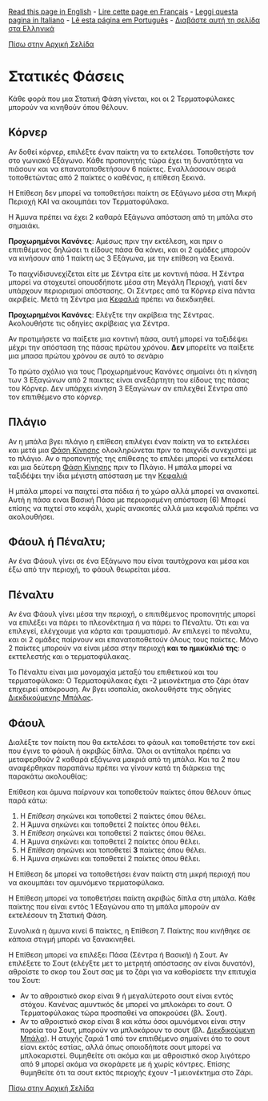 [Read this page in English](https://counterattackgame.github.io/wiki/set_pieces) - [Lire cette page en Français](https://counterattackgame.github.io/wiki/fr/set_pieces) - [Leggi questa pagina in Italiano](https://counterattackgame.github.io/wiki/it/set_pieces) - [Lê esta página em Português](https://counterattackgame.github.io/wiki/pt/set_pieces) - [Διαβάστε αυτή τη σελίδα στα Ελληνικά](https://counterattackgame.github.io/wiki/gr/set_pieces)

[Πίσω στην Αρχική Σελίδα](https://counterattackgame.github.io/wiki/gr/index)
# Στατικές Φάσεις

Κάθε φορά που μια Στατική Φάση γίνεται, κοι οι 2 Τερματοφύλακες μπορούν να κινηθούν όπου θέλουν.

## Κόρνερ

Αν δοθεί κόρνερ, επιλέξτε έναν παίκτη να το εκτελέσει. Τοποθετήστε τον στο γωνιακό Εξάγωνο. Κάθε προπονητής τώρα έχει τη δυνατότητα να πιάσουν και να επανατοποθετήσουν 6 παίκτες. Εναλλάσσουν σειρά τοποθετώντας από 2 παίκτες ο καθένας, η επίθεση ξεκινά.

Η Επίθεση δεν μπορεί να τοποθετήσει παίκτη σε Εξάγωνο μέσα στη Μικρή Περιοχή ΚΑΙ να ακουμπάει τον Τερματοφύλακα.

Η Άμυνα πρέπει να έχει 2 καθαρά Εξάγωνα απόσταση από τη μπάλα στο σημαιάκι.

**Προχωρημένοι Κανόνες**: Αμέσως πριν την εκτέλεση, και πριν ο επιτιθέμενος δηλώσει τι είδους πάσα θα κάνει, και οι 2 ομάδες μπορούν να κινήσουν από 1 παίκτη ως 3 Εξάγωνα, με την επίθεση να ξεκινά.

Το παιχνίδισυνεχίζεται είτε με Σέντρα είτε με κοντινή πάσα. Η Σέντρα μπορεί να στοχευτεί οπουσδήποτε μέσα στη Μεγάλη Περιοχή, γιατί δεν υπάρχουν περιορισμοί απόστασης. Οι Σέντρες από τα Κόρνερ είνα πάντα ακριβείς. Μετά τη Σέντρα μια [Κεφαλιά](https://counterattackgame.github.io/wiki/gr/heading) πρέπει να διεκδικηθεί.

**Προχωρημένοι Κανόνες**: Ελέγξτε την ακρίβεια της Σέντρας. Ακολουθήστε τις οδηγίες ακρίβειας για Σέντρα.

Αν προτιμήσετε να παίξετε μια κοντινή πάσα, αυτή μπορεί να ταξιδέψει μέχρι την απόσταση της πάσας πρώτου χρόνου. **Δεν** μπορείτε να παίξετε μια μπασα πρώτου χρόνου σε αυτό το σενάριο

Το πρώτο σχόλιο για τους Προχωρημένους Κανόνες σημαίνει ότι η κίνηση των 3 Εξαγώνων από 2 παικτες είναι ανεξάρτητη του είδους της πάσας του Κόρνερ. Δεν υπάρχει κίνηση 3 Εξαγώνων αν επιλεχθεί Σέντρα από τον επιτιθέμενο στο κόρνερ.

## Πλάγιο

Αν η μπάλα βγει πλάγιο η επίθεση επιλέγει έναν παίκτη να το εκτελέσει και μετά μια [Φάση Κίνησης](https://counterattackgame.github.io/wiki/gr/movement_phase) ολοκληρώνεται πριν το παιχνίδι συνεχιστεί με το πλάγιο. Αν ο προπονητής της επίθεσης το επιλέει μπορεί να εκτελέσει και μια δεύτερη [Φάση Κίνησης](https://counterattackgame.github.io/wiki/gr/movement_phase) πριν το Πλάγιο. Η μπάλα μπορεί να ταξιδέψει την ίδια μέγιστη απόσταση με την [Κεφαλιά](https://counterattackgame.github.io/wiki/gr/header)

Η μπάλα μπορεί να παιχτεί στα πόδια ή το χώρο αλλά μπορεί να ανακοπεί. Αυτή η πάσα ειναι Βασική Πάσα με περιορισμένη απόσταση (6)
Μπορεί επίσης να πιχτεί στο κεφάλι, χωρίς ανακοπές αλλά μια κεφαλιά πρέπει να ακολουθήσει.

## Φάουλ ή Πέναλτυ;

Αν ένα Φάουλ γίνει σε ένα Εξάγωνο που είναι ταυτόχρονα και μέσα και έξω από την περιοχή, το φάουλ θεωρείται μέσα.

## Πέναλτυ

Αν ένα Φάουλ γίνει μέσα την περιοχή, ο επιτιθέμενος προπονητής μπορεί να επιλέξει να πάρει το πλεονέκτημα ή να πάρει το Πέναλτυ. Ότι και να επιλεγεί, ελέγχουμε για κάρτα και τραυματισμό. Αν επιλεγεί το πέναλτυ, και οι 2 ομάδες παίρνουν και επανατοποθετούν όλους τους παίκτες. Μόνο 2 παίκτες μπορούν να είναι μέσα στην περιοχή **και το ημικύκλιό της**: ο εκττελεστής και ο τερματοφύλακας.

Το Πέναλτυ είναι μια μονομαχία μεταξύ του επιθετικού και του τερματοφύλακα:
Ο Τερματοφύλακας έχει -2 μειονέκτημα στο ζάρι όταν επιχειρεί απόκρουση. Αν βγει ισοπαλία, ακολουθήστε τηις οδηγίες [Διεκδικούμενης Μπάλας](https://counterattackgame.github.io/wiki/gr/loose_ball).

## Φάουλ

Διαλέξτε τον παίκτη που θα εκτελέσει το φάουλ και τοποθετήστε τον εκεί που έγινε το φάουλ ή ακριβώς δίπλα. Όλοι οι αντίπαλοι πρέπει να μεταφερθούν 2 καθαρά εξάγωνα μακριά από τη μπάλα. Και τα 2 που αναφέρθηκαν παραπάνω πρέπει να γίνουν κατά τη διάρκεια της παρακάτω ακολουθίας:

Επίθεση και άμυνα παίρνουν και τοποθετούν παίκτες όπου θέλουν όπως παρά κάτω:

1. Η _Επίθεση_ σηκώνει και τοποθετεί 2 παίκτες όπου θέλει.
2. Η Άμυνα σηκώνει και τοποθετεί 2 παίκτες όπου θέλει.
3. Η _Επίθεση_ σηκώνει και τοποθετεί 2 παίκτες όπου θέλει.
4. Η Άμυνα σηκώνει και τοποθετεί 2 παίκτες όπου θέλει.
5. Η _Επίθεση_ σηκώνει και τοποθετεί **3** παίκτες όπου θέλει.
6. Η Άμυνα σηκώνει και τοποθετεί 2 παίκτες όπου θέλει.

Η Επίθεση δε μπορεί να τοποθετήσει έναν παίκτη στη μικρή περιοχή που να ακουμπάει τον αμυνόμενο τερματοφύλακα.

Η Επίθεση μπορεί να τοποθετήσει παίκτη ακριβώς δίπλα στη μπάλα. Κάθε παίκτης που είναι εντός 1 Εξαγώνου απο τη μπάλα μπορούν αν εκτελέσουν τη Στατική Φάση.

Συνολικά η άμυνα κινεί 6 παίκτες, η Επίθεση 7. Παίκτης που κινήθηκε σε κάποια στιγμή μπορέι να ξανακινηθεί.

Η Επίθεση μπορεί να επιλέξει Πάσα (Σέντρα ή Βασική) ή Σουτ. Αν επιλέξετε το Σουτ (ελέγξτε μετ το μετρητή απόστασης αν είναι δυνατόν), αθροίστε το σκορ του Σουτ σας με το ζάρι για να καθορίσετε την επιτυχία του Σουτ:

- Αν το αθροιστικό σκορ είναι 9 ή μεγαλύτεροτο σουτ είναι εντός στόχου. Κανένας αμυντικός δε μπορεί να μπλοκάρει το σουτ. Ο Τερματοφύλακας τώρα προσπαθεί να αποκρούσει (βλ. Σουτ).
- Αν το αθροιστικό σκορ είναι 8 και κάτω όσοι αμυνόμενοι είναι στην πορεία του Σουτ, μπορούν να μπλοκάρουν το σουτ (βλ. [Διεκδικούμενη Μπάλα](https://counterattackgame.github.io/wiki/gr/loose_ball)).
Η ατυχής ζαριά 1 από τον επιτιθέμενο σημαίνει ότο το σουτ είανι εκτός εστίας, αλλά όπως οποιοδήποτε σουτ μπορεί να μπλοκαριστεί.
Θυμηθείτε οτι ακόμα και με αθροιστικό σκορ λιγότερο από 9 μπορεί ακόμα να σκοράρετε με ή χωρίς κόντρες. Επίσης θυμηθείτε ότι τα σουτ εκτός περιοχής έχουν -1 μειονέκτημα στο Ζάρι.

[Πίσω στην Αρχική Σελίδα](https://counterattackgame.github.io/wiki/gr/index)